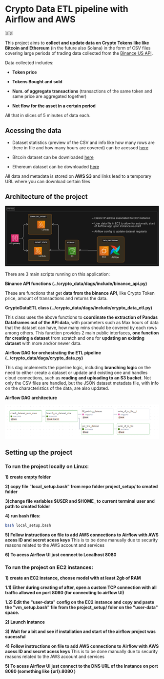 # Crypto Data ETL pipeline with Airflow and AWS 

:us:

This project aims to **collect and update data on Crypto Tokens like like Bitcoin and Ethereum** (in the future also Solana) in the form of CSV files covering large periods of trading data collected from the [Binance US API](https://docs.binance.us/#introduction).

Data collected includes: 

* **Token price**

* **Tokens Bought and sold**

* **Num. of aggregate transactions** (transactions of the same token and same price are aggregated together)

* **Net flow for the asset in a certain period**

All that in slices of 5 minutes of data each.


## Acessing the data 

* Dataset statistics (preview of the CSV and info like how many rows are there in file and how many hours are covered) can be acessed  [here](https://jr6cd1g42j.execute-api.us-east-2.amazonaws.com/stage1/dashboard)

* Bitcoin dataset can be downloaded  [here](https://czmejpeff7.execute-api.us-east-2.amazonaws.com/geturl?token=btc)

* Ethereum dataset can be downloaded  [here](https://czmejpeff7.execute-api.us-east-2.amazonaws.com/geturl?token=eth)

All data and metadata is stored on **AWS S3** and links lead to a temporary URL where you can download certain files


## Architecture of the project

![](architecture.png)


There are 3 main scripts running on this application:

**Binance API functions (../crypto_data/dags/include/binance_api.py)**

These are functions that get **data from the binance API**, like Crypto Token price, amount of transactions and returns the data.

**CryptoDataETL class (../crypto_data/dags/include/crypto_data_etl.py)**

This class uses the above functions to **coordinate the extraction of Pandas Dataframes out of the API data**, with parameters such as Max hours of data that the dataset can have, how many mins should be covered by each rows among others. This function provides 2 main public interfaces, **one function for creating a dataset** from scratch and one for **updating an existing dataset** with more and/or newer data.

**Airflow DAG for orchestrating the ETL pipeline (../crypto_data/dags/crypto_data.py)**

This dag implements the pipeline logic, including **branching logic** on the need to either create a dataset or update and existing one and handles cloud connections, such as **reading and uploading to an S3 bucket**.
Not only the CSV files are handled, but the JSON dataset metadata file, with info on the characteristics of the data, are also updated.

**Airflow DAG architecture**

![](airflow_dag.png)


## Setting up the project

### To run the project locally on Linux:

**1) create empty folder**

**2) copy file "local_setup.bash" from repo folder project_setup/ to created folder**

**3)change file variables $USER and $HOME_ to current terminal user and path to created folder**

**4) run bash files:**
```bash
bash local_setup.bash
```

**5) Follow instructions on file to add AWS connections to Airflow with AWS acess ID and secret acess keys**
This is to be done manually due to security reasons related to the AWS account and services

**6) To acess Airflow UI just connect to Localhost 8080**


### To run the project on EC2 instances:

**1) create an EC2 instance, choose model with at least 2gb of RAM**

**1.1) Either during creating of after, open a custom TCP connection with all traffic allowed on port 8080 (for connecting to airflow UI)**

**1.2) Edit the "user-data" config on the EC2 instance and copy and paste the "vm_setup.bash" file from the project_setup/ foler on the "user-data" space.**

**2) Launch instance**

**3) Wait for a bit and see if installation and start of the airflow project was sucessful**

**4) Follow instructions on file to add AWS connections to Airflow with AWS acess ID and secret acess keys**
This is to be done manually due to security reasons related to the AWS account and services

**5) To acess Airflow UI just connect to the DNS URL of the Instance on port 8080 (something like {url}:8080 )**




